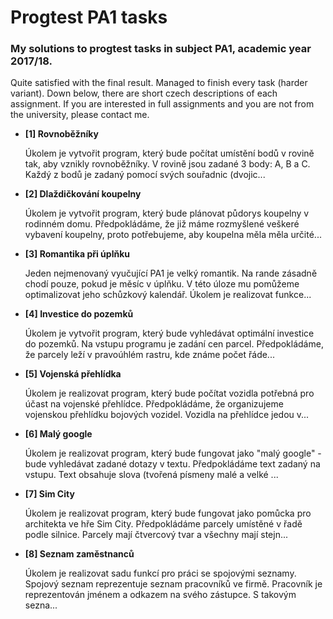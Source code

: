 # Progtest PA1 tasks

### My solutions to progtest tasks in subject PA1, academic year 2017/18.


Quite satisfied with the final result. Managed to finish every task (harder variant). Down below, there are short czech descriptions of each assignment. If you are interested in full assignments and you are not from the university, please contact me.

 - **[1] Rovnoběžníky**
    
    Úkolem je vytvořit program, který bude počítat umístění bodů v rovině tak, aby vznikly rovnoběžníky. V rovině jsou zadané 3 body: A, B a C. Každý z bodů je zadaný pomocí svých souřadnic (dvojic...
     
 - **[2] Dlaždičkování koupelny**
    
    Úkolem je vytvořit program, který bude plánovat půdorys koupelny v rodinném domu. Předpokládáme, že již máme rozmyšlené veškeré vybavení koupelny, proto potřebujeme, aby koupelna měla měla určité...
    
 - **[3] Romantika při úplňku**
    
    Jeden nejmenovaný vyučující PA1 je velký romantik. Na rande zásadně chodí pouze, pokud je měsíc v úplňku. V této úloze mu pomůžeme optimalizovat jeho schůzkový kalendář. Úkolem je realizovat funkce...
    
 - **[4] Investice do pozemků**
    
    Úkolem je vytvořit program, který bude vyhledávat optimální investice do pozemků. Na vstupu programu je zadání cen parcel. Předpokládáme, že parcely leží v pravoúhlém rastru, kde známe počet řáde...
    
 - **[5] Vojenská přehlídka**
    
    Úkolem je realizovat program, který bude počítat vozidla potřebná pro účast na vojenské přehlídce. Předpokládáme, že organizujeme vojenskou přehlídku bojových vozidel. Vozidla na přehlídce jedou v...
    
 - **[6] Malý google**
    
    Úkolem je realizovat program, který bude fungovat jako "malý google" - bude vyhledávat zadané dotazy v textu. Předpokládáme text zadaný na vstupu. Text obsahuje slova (tvořená písmeny malé a velké ...
   
 - **[7] Sim City**
    
    Úkolem je realizovat program, který bude fungovat jako pomůcka pro architekta ve hře Sim City. Předpokládáme parcely umístěné v řadě podle silnice. Parcely mají čtvercový tvar a všechny mají stejn...
    
 - **[8] Seznam zaměstnanců**
    
    Úkolem je realizovat sadu funkcí pro práci se spojovými seznamy. Spojový seznam reprezentuje seznam pracovníků ve firmě. Pracovník je reprezentován jménem a odkazem na svého zástupce. S takovým sezna...
